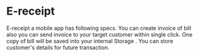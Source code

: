 # E-receipt
E-receipt a mobile app has following specs. You can create invoice of bill also you can send invoice to your target customer within single click. One copy of bill will be saved into your internal Storage . You can store customer's details for future transaction.
